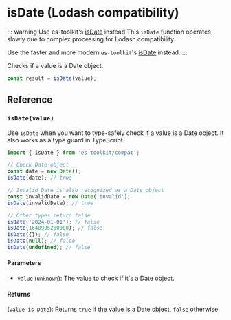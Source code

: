 # isDate (Lodash compatibility)

::: warning Use es-toolkit's [isDate](../../predicate/isDate.md) instead
This `isDate` function operates slowly due to complex processing for Lodash compatibility.

Use the faster and more modern `es-toolkit`'s [isDate](../../predicate/isDate.md) instead.
:::

Checks if a value is a Date object.

```typescript
const result = isDate(value);
```

## Reference

### `isDate(value)`

Use `isDate` when you want to type-safely check if a value is a Date object. It also works as a type guard in TypeScript.

```typescript
import { isDate } from 'es-toolkit/compat';

// Check Date object
const date = new Date();
isDate(date); // true

// Invalid Date is also recognized as a Date object
const invalidDate = new Date('invalid');
isDate(invalidDate); // true

// Other types return false
isDate('2024-01-01'); // false
isDate(1640995200000); // false
isDate({}); // false
isDate(null); // false
isDate(undefined); // false
```

#### Parameters

- `value` (`unknown`): The value to check if it's a Date object.

#### Returns

(`value is Date`): Returns `true` if the value is a Date object, `false` otherwise.
